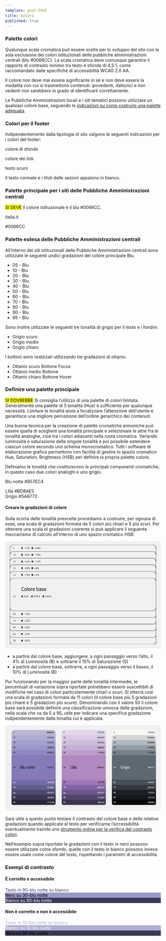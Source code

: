 ```yaml
---
template: post.html
title: Colori
published: true
---
```


### Palette colori

Qualunque scala cromatica può essere scelta per lo sviluppo del sito con la sola esclusione dei colori istituzionali delle pubbliche amministrazioni centrali  (blu #0066CC). La scala cromatica deve comunque garantire il rapporto di contrasto minimo tra testo e sfondo di 4,5:1, come raccomandato dalle specifiche di accessibilità WCAG 2.0 AA.

Il colore non deve mai essere significante in sé e non deve essere la modalità con cui si trasmettono contenuti:
ipovedenti, daltonici e non vedenti non sarebbero in grado di identificarli correttamente.

Le Pubbliche Amministrazioni locali e i siti tematici possono utilizzare un qualsiasi colore base,
seguendo le [indicazioni su come costruire una palette adeguata](/linee-guida/colori#definire-una-palette-principale).

### Colori per il footer

Indipendentemente dalla tipologia di sito valgono le seguenti indicazioni per i colori del footer:

<div class="palette-example"><p class="ita-colore-footer-background">colore di sfondo</p></div>
<div class="palette-example"><p class="ita-colore-ottanio-chiaro">colore dei link</p></div>
<div class="palette-example"><p class="ita-colore-footer-testo-scuro">testo scuro</p></div>

Il testo normale e i titoli delle sezioni appaiono in bianco.

### Palette principale per i siti delle Pubbliche Amministrazioni centrali

<div class="lg-callout lg-callout-must">
<mark>SI DEVE</mark> Il colore istituzionale è il blu #0066CC.
</div>

<div class="lg-example-colore-blu-italia">
  <div class="ita-bg-colore-blu-italia-50">
      <p class="h3">italia.it</p>
      <p class="h4">#0066CC</p>
  </div>
</div>

<!-- ![html](/images/blu.png) -->

### Palette estesa delle Pubbliche Amministrazioni centrali

All’interno dei siti istituzionali delle Pubbliche Amministrazioni centrali
sono utilizzate le seguenti undici gradazioni del colore principale Blu.

<ul class="palette-example">
  <li class="ita-colore-blu-italia-05">
                        05 - Blu</li>
  <li class="ita-colore-blu-italia-10">
                        10 - Blu</li>
  <li class="ita-colore-blu-italia-20">
                        20 - Blu</li>
  <li class="ita-colore-blu-italia-30">
                        30 - Blu</li>
  <li class="ita-colore-blu-italia-40">
                        40 - Blu</li>
  <li class="ita-colore-blu-italia-50">
                        50 - Blu</li>
  <li class="ita-colore-blu-italia-60">
                        60 - Blu</li>
  <li class="ita-colore-blu-italia-70">
                        70 - Blu</li>
  <li class="ita-colore-blu-italia-80">
                        80 - Blu</li>
  <li class="ita-colore-blu-italia-90">
                        90 - Blu</li>
  <li class="ita-colore-blu-italia-95">
                        95 - Blu</li>
</ul>

Sono inoltre utilizzate le seguenti tre tonalità di grigio per il testo e i fondini.

<ul class="palette-example">
  <li class="ita-colore-grigio-scuro">
                        Grigio scuro
  </li>
  <li class="ita-colore-grigio-medio">
                        Grigio medio
  </li>
  <li class="ita-colore-grigio-chiaro">
                        Grigio chiaro
  </li>
</ul>

I bottoni sono realizzati utilizzando tre gradazioni di ottanio.

<ul class="palette-example">
  <li class="ita-colore-ottanio-scuro">
                        Ottanio scuro Bottone Focus
  <li class="ita-colore-ottanio-medio">
                        Ottanio medio Bottone
  <li class="ita-colore-ottanio-chiaro">
                        Ottanio chiaro Bottone Hover
  </li>
</ul>

### Definire una palette principale

<div class="lg-callout lg-callout-should">
<mark>SI DOVREBBE</mark> Si consiglia l’utilizzo di una palette di colori limitata. Generalmente una palette di 5 tonalità (Hue) è sufficiente per qualunque necessità. Limitare le tonalità aiuta a focalizzare l’attenzione dell’utente e garantisce una migliore percezione dell’ordine gerarchico dei contenuti.</div>

Una buona tecnica per la creazione di palette cromatiche armoniche può essere quella di scegliere una tonalità principale e selezionare le altre fra le tonalità analoghe, cioè tra i colori adiacenti nella ruota cromatica. Variando luminosità e saturazione delle singole tonalità è poi possibile estendere ciascun colore secondo uno schema monocromatico. Tutti i software di elaborazione grafica permettono con facilità di gestire lo spazio cromatico Hue, Saturation, Brightness (HSB) per definire la propria palette colore.


Definiamo le tonalità che costituiscono le principali componenti cromatiche;
in questo caso due colori analoghi e uno grigio.

<div class="lg-example-palette-1 row">
  <div class="col-xs-12 col-md-4"><div style="background: #857EC4"></div><p>Blu notte #857EC4<p></div>
  <div class="col-xs-12 col-md-4"><div style="background: #BD8AE5"></div>Lilla #BD8AE5</div>
  <div class="col-xs-12 col-md-4"><div style="background: #5A6772"></div>Grigio #5A6772</div>
</div>

<!-- ![html](/images/palette-personale.jpg) -->

#### Creare le gradazioni di colore
Sulla scorta delle tonalità prescelte procediamo a costruire, per ognuna di esse, una scala di gradazioni formata da 5 colori più chiari e 5 più scuri. Per ottenere una scala di gradazioni coerente si può applicare il seguente meccanismo di calcolo all’interno di uno spazio cromatico HSB:

![](/images/costruire-palette.jpg)

- a partire dal colore base, aggiungere, a ogni passaggio verso l’alto, il 4% di Luminosità (B) e sottrarre il 15% di Saturazione (S)
- a partire dal colore base, sottrarre, a ogni passaggio verso il basso, il 10% di Luminosità (B)

Pur funzionando per la maggior parte delle tonalità intermedie, le percentuali di variazione sopra riportate potrebbero essere suscettibili di modifiche nel caso di colori particolarmente chiari o scuri. Si otterrà così una scala di gradazioni formata da 11 colori (il colore base più 5 gradazioni più chiare e 5 gradazioni più scure). Denominando con il valore 50 il colore base sarà possibile definire una classificazione univoca delle gradazioni, nella scala che va da 5 a 95, utile per indicare una specifica gradazione indipendentemente dalla tonalità cui è applicata.

![](/images/palette-viola.jpg)

Sarà utile a questo punto testare il contrasto del colore base e delle relative gradazioni
quando applicate al testo per verificarne l’accessibilità eventualmente tramite uno
[strumento online per la verifica del contrasto colori](http://snook.ca/technical/colour_contrast/colour.html).

Nell’esempio sopra riportato le gradazioni con il testo in nero possono essere utilizzate come sfondo,
quelle con il testo in bianco possono invece essere usate come colore del testo, rispettando i parametri di accessibilità.

### Esempi di contrasto

#### È corretto e accessibile
<div class="lg-example-palette-1 lg-example-palette-2 row">
  <div class="col-xs-12 col-md-4"><div style="color: #393954">Testo in 90-blu notte su bianco</div></div>
  <div class="col-xs-12 col-md-4"><div style="color: #000000; background: #9999C9">Nero su 30-blu notte</div></div>
  <div class="col-xs-12 col-md-4"><div style="color: white; background: #393954">Bianco su 90-blu notte</div></div>
</div>

<!-- ![html](/images/palette-corretta.jpg) -->

#### Non è corretto e non è accessibile
<div class="lg-example-palette-1 lg-example-palette-2 row">
  <div class="col-xs-12 col-md-4"><div style="color: #AEAED1">Testo in 10-blu notte su bianco</div></div>
  <div class="col-xs-12 col-md-4"><div style="color: #ffffff; background: #AEAED1">Bianco su 10-blu notte</div></div>
  <div class="col-xs-12 col-md-4"><div style="color: black; background: #393954">Nero su 90-blu notte</div></div>
</div>

<!-- ![html](/images/palette-scorretta.jpg) -->
